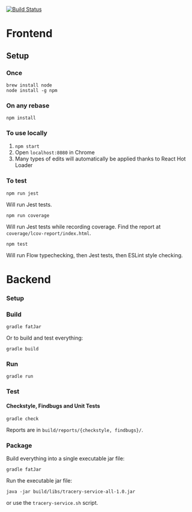 [![Build Status](https://travis-ci.com/facebookincubator/tracery-prerelease.svg?token=7sCGrGNQ9WPN1jgBCXfJ&branch=master)](https://travis-ci.com/facebookincubator/tracery-prerelease)

# Frontend

## Setup
### Once

```
brew install node
node install -g npm
```

### On any rebase

```
npm install
```

### To use locally

1. ```npm start```
2. Open `localhost:8080` in Chrome
3. Many types of edits will automatically be applied thanks to React Hot Loader

### To test

```
npm run jest
```

Will run Jest tests.

```
npm run coverage
```

Will run Jest tests while recording coverage. Find the report at `coverage/lcov-report/index.html`.

```
npm test
```

Will run Flow typechecking, then Jest tests, then ESLint style checking.

# Backend

### Setup
### Build

```
gradle fatJar
```

Or to build and test everything:
```
gradle build
```

### Run

```
gradle run
```

### Test

#### Checkstyle, Findbugs and Unit Tests
```
gradle check
```
Reports are in `build/reports/{checkstyle, findbugs}/`.

### Package

Build everything into a single executable jar file:
```
gradle fatJar
```

Run the executable jar file:
```
java -jar build/libs/tracery-service-all-1.0.jar
```

or use the `tracery-service.sh` script.


